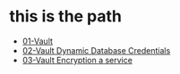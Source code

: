 # this is the path

- [01-Vault](01-Vault%20Basics.md)
- [02-Vault Dynamic Database Credentials](02-Vault%20Dynamic%20Database%20Credentials.md)
- [03-Vault Encryption a service](03-Vault%20Encryption%20as%20a%20service.md)